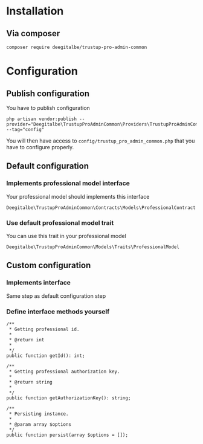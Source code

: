 # Installation

## Via composer

    composer require deegitalbe/trustup-pro-admin-common

# Configuration

## Publish configuration

You have to publish configuration

    php artisan vendor:publish --provider="Deegitalbe\TrustupProAdminCommon\Providers\TrustupProAdminCommonServiceProvider" --tag="config"

You will then have access to `config/trustup_pro_admin_common.php` that you have to configure properly.

## Default configuration

### Implements professional model interface
Your professional model should implements this interface

    Deegitalbe\TrustupProAdminCommon\Contracts\Models\ProfessionalContract

### Use default professional model trait

You can use this trait in your professional model

    Deegitalbe\TrustupProAdminCommon\Models\Traits\ProfessionalModel

## Custom configuration

### Implements interface

Same step as default configuration step

### Define interface methods yourself

    /**
     * Getting professional id.
     * 
     * @return int
     * 
     */
    public function getId(): int;

    /**
     * Getting professional authorization key.
     * 
     * @return string
     * 
     */
    public function getAuthorizationKey(): string;

    /**
     * Persisting instance.
     * 
     * @param array $options
     */
    public function persist(array $options = []);
